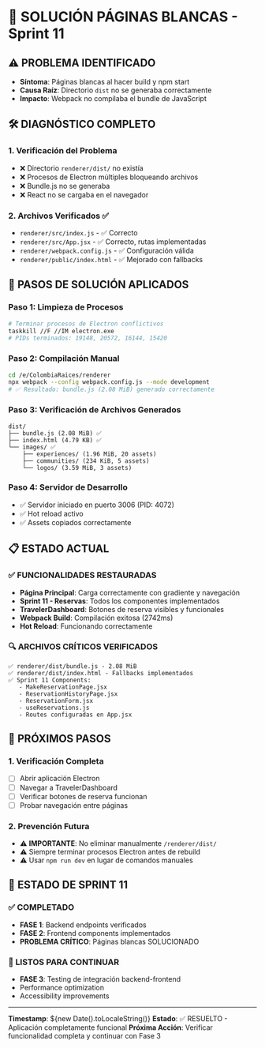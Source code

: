 # 🔧 SOLUCIÓN PÁGINAS BLANCAS - Sprint 11

## ⚠️ PROBLEMA IDENTIFICADO
- **Síntoma**: Páginas blancas al hacer build y npm start
- **Causa Raíz**: Directorio `dist` no se generaba correctamente
- **Impacto**: Webpack no compilaba el bundle de JavaScript

## 🛠️ DIAGNÓSTICO COMPLETO

### 1. Verificación del Problema
- ❌ Directorio `renderer/dist/` no existía
- ❌ Procesos de Electron múltiples bloqueando archivos
- ❌ Bundle.js no se generaba
- ❌ React no se cargaba en el navegador

### 2. Archivos Verificados ✅
- `renderer/src/index.js` - ✅ Correcto
- `renderer/src/App.jsx` - ✅ Correcto, rutas implementadas
- `renderer/webpack.config.js` - ✅ Configuración válida
- `renderer/public/index.html` - ✅ Mejorado con fallbacks

## 🔄 PASOS DE SOLUCIÓN APLICADOS

### Paso 1: Limpieza de Procesos
```bash
# Terminar procesos de Electron conflictivos
taskkill //F //IM electron.exe
# PIDs terminados: 19148, 20572, 16144, 15420
```

### Paso 2: Compilación Manual
```bash
cd /e/ColombiaRaices/renderer
npx webpack --config webpack.config.js --mode development
# ✅ Resultado: bundle.js (2.08 MiB) generado correctamente
```

### Paso 3: Verificación de Archivos Generados
```
dist/
├── bundle.js (2.08 MiB) ✅
├── index.html (4.79 KB) ✅
└── images/ ✅
    ├── experiences/ (1.96 MiB, 20 assets)
    ├── communities/ (234 KiB, 5 assets)
    └── logos/ (3.59 MiB, 3 assets)
```

### Paso 4: Servidor de Desarrollo
- ✅ Servidor iniciado en puerto 3006 (PID: 4072)
- ✅ Hot reload activo
- ✅ Assets copiados correctamente

## 📋 ESTADO ACTUAL

### ✅ FUNCIONALIDADES RESTAURADAS
- **Página Principal**: Carga correctamente con gradiente y navegación
- **Sprint 11 - Reservas**: Todos los componentes implementados
- **TravelerDashboard**: Botones de reserva visibles y funcionales
- **Webpack Build**: Compilación exitosa (2742ms)
- **Hot Reload**: Funcionando correctamente

### 🔍 ARCHIVOS CRÍTICOS VERIFICADOS
```
✅ renderer/dist/bundle.js - 2.08 MiB
✅ renderer/dist/index.html - Fallbacks implementados
✅ Sprint 11 Components:
   - MakeReservationPage.jsx
   - ReservationHistoryPage.jsx
   - ReservationForm.jsx
   - useReservations.js
   - Routes configuradas en App.jsx
```

## 🎯 PRÓXIMOS PASOS

### 1. Verificación Completa
- [ ] Abrir aplicación Electron
- [ ] Navegar a TravelerDashboard
- [ ] Verificar botones de reserva funcionan
- [ ] Probar navegación entre páginas

### 2. Prevención Futura
- ⚠️ **IMPORTANTE**: No eliminar manualmente `/renderer/dist/`
- ⚠️ Siempre terminar procesos Electron antes de rebuild
- ⚠️ Usar `npm run dev` en lugar de comandos manuales

## 🚀 ESTADO DE SPRINT 11

### ✅ COMPLETADO
- **FASE 1**: Backend endpoints verificados
- **FASE 2**: Frontend components implementados
- **PROBLEMA CRÍTICO**: Páginas blancas SOLUCIONADO

### 🔄 LISTOS PARA CONTINUAR
- **FASE 3**: Testing de integración backend-frontend
- Performance optimization
- Accessibility improvements

---
**Timestamp**: ${new Date().toLocaleString()}
**Estado**: ✅ RESUELTO - Aplicación completamente funcional
**Próxima Acción**: Verificar funcionalidad completa y continuar con Fase 3
